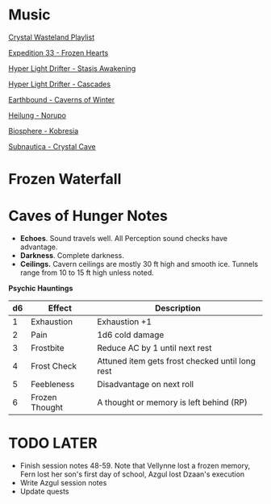 # Music

[Crystal Wasteland Playlist](https://www.youtube.com/watch?v=jk_N4NEnb_8)

[Expedition 33 - Frozen Hearts](https://www.youtube.com/watch?v=UCOv6YNWiC4)

[Hyper Light Drifter - Stasis Awakening](https://www.youtube.com/watch?v=PQM0x-qyJOU)

[Hyper Light Drifter - Cascades](https://youtu.be/UZ7X_NKKYZM?si=GE0yVamG8_hh2nSO)

[Earthbound - Caverns of Winter](https://www.youtube.com/watch?v=qpFNdhKd6Kk)

[Heilung - Norupo](https://www.youtube.com/watch?v=64CACoHNBEI)

[Biosphere - Kobresia](https://www.youtube.com/watch?v=urmgAKiHdf8)

[Subnautica - Crystal Cave](https://www.youtube.com/watch?v=DtbycJovzf0)

# Frozen Waterfall



# Caves of Hunger Notes
- **Echoes**. Sound travels well. All Perception sound checks have advantage.
- **Darkness**. Complete darkness.
- **Ceilings.** Cavern ceilings are mostly 30 ft high and smooth ice. Tunnels range from 10 to 15 ft high unless noted.

**Psychic Hauntings**

| d6  | Effect         | Description                             |
| --- | -------------- | --------------------------------------- |
| 1   | Exhaustion     | Exhaustion +1                           |
| 2   | Pain           | 1d6 cold damage                         |
| 3   | Frostbite      | Reduce AC by 1 until next rest          |
| 4   | Frost Check    | Attuned item gets frost checked until long rest |
| 5   | Feebleness     | Disadvantage on next roll               |
| 6   | Frozen Thought | A thought or memory is left behind (RP) | 



# TODO LATER
- Finish session notes 48-59. Note that Vellynne lost a frozen memory, Fern lost her son's first day of school, Azgul lost Dzaan's execution
- Write Azgul session notes
- Update quests